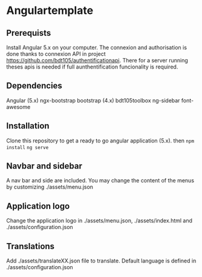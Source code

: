 # Angulartemplate

## Prerequists
Install Angular 5.x on your computer.
The connexion and authorisation is done thanks to connexion API in project https://github.com/bdt105/authentificationapi. There for a server running theses apis is needed if full aunthentification funcionality is required.

## Dependencies
Angular (5.x)
ngx-bootstrap
bootstrap (4.x)
bdt105toolbox
ng-sidebar
font-awesome

## Installation
Clone this repository to get a ready to go angular application (5.x).
then 
```npm install```
```ng serve```

## Navbar and sidebar
A nav bar and side are included. You may change the content of the menus by customizing ./assets/menu.json

## Application logo
Change the application logo in ./assets/menu.json, ./assets/index.html and ./assets/configuration.json

## Translations
Add ./assets/translateXX.json file to translate. Default language is defined in ./assets/configuration.json